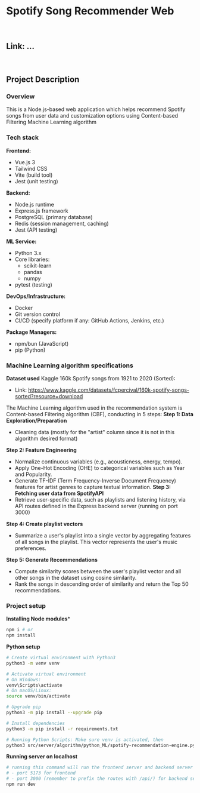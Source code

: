 # Spotify Song Recommender Web

<br>

## Link: ...

<br>

## Project Description
### Overview
This is a Node.js-based web application which helps recommend Spotify songs from user data and customization options using Content-based Filtering Machine Learning algorithm

### Tech stack
**Frontend:**
- Vue.js 3
- Tailwind CSS
- Vite (build tool)
- Jest (unit testing)

**Backend:**
- Node.js runtime
- Express.js framework
- PostgreSQL (primary database)
- Redis (session management, caching)
- Jest (API testing)

**ML Service:**
- Python 3.x
- Core libraries:
  - scikit-learn
  - pandas
  - numpy
- pytest (testing)

**DevOps/Infrastructure:**
- Docker
- Git version control
- CI/CD (specify platform if any: GitHub Actions, Jenkins, etc.)

**Package Managers:**
- npm/bun (JavaScript)
- pip (Python)

### Machine Learning algorithm specifications
**Dataset used**
Kaggle 160k Spotify songs from 1921 to 2020 (Sorted):
- Link: https://www.kaggle.com/datasets/fcpercival/160k-spotify-songs-sorted?resource=download

The Machine Learning algorithm used in the recommendation system is Content-based Filtering algorithm (CBF), conducting in 5 steps:
**Step 1: Data Exploration/Preparation**
- Cleaning data (mostly for the "artist" column since it is not in this algorithm desired format)

**Step 2: Feature Engineering**
- Normalize continuous variables (e.g., acousticness, energy, tempo).
- Apply One-Hot Encoding (OHE) to categorical variables such as Year and Popularity.
- Generate TF-IDF (Term Frequency-Inverse Document Frequency) features for artist genres to capture textual information.
**Step 3: Fetching user data from SpotifyAPI**
- Retrieve user-specific data, such as playlists and listening history, via API routes defined in the Express backend server (running on port 3000)

**Step 4: Create playlist vectors**
- Summarize a user's playlist into a single vector by aggregating features of all songs in the playlist. This vector represents the user's music preferences.

**Step 5: Generate Recommendations**
- Compute similarity scores between the user's playlist vector and all other songs in the dataset using cosine similarity.
- Rank the songs in descending order of similarity and return the Top 50 recommendations.

### Project setup
**Installing Node modules***
```bash
npm i # or
npm install
```

**Python setup**
```bash
# Create virtual environment with Python3
python3 -m venv venv

# Activate virtual environment
# On Windows:
venv\Scripts\activate
# On macOS/Linux:
source venv/bin/activate

# Upgrade pip
python3 -m pip install --upgrade pip

# Install dependencies
python3 -m pip install -r requirements.txt

# Running Python Scripts: Make sure venv is activated, then
python3 src/server/algorithm/python_ML/spotify-recommendation-engine.py
```

**Running server on localhost**
```bash
# running this command will run the frontend server and backend server concurrently with:
# - port 5173 for frontend  
# - port 3000 (remember to prefix the routes with /api/) for backend server
npm run dev 
```



